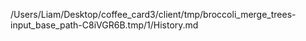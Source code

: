 /Users/Liam/Desktop/coffee_card3/client/tmp/broccoli_merge_trees-input_base_path-C8iVGR6B.tmp/1/History.md